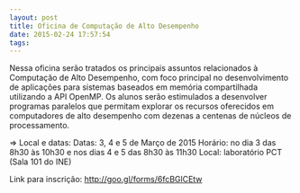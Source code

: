 ```yaml
---
layout: post
title: Oficina de Computação de Alto Desempenho
date: 2015-02-24 17:57:54
tags:
---
```

Nessa oficina serão tratados os principais assuntos relacionados à Computação de Alto Desempenho, com foco principal no desenvolvimento de aplicações para sistemas baseados em memória compartilhada utilizando a API OpenMP. Os alunos serão estimulados a desenvolver programas paralelos que permitam explorar os recursos oferecidos em computadores de alto desempenho com dezenas a centenas de núcleos de processamento.


=> Local e datas:
Datas: 3, 4 e 5 de Março de 2015
Horário: no dia 3 das 8h30 às 10h30 e nos dias 4 e 5 das 8h30 às 11h30
Local: laboratório PCT (Sala 101 do INE)

Link para inscrição: http://goo.gl/forms/6fcBGlCEtw
